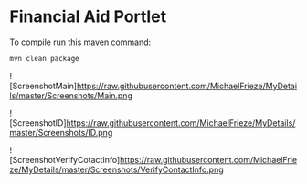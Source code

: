 Financial Aid Portlet
=====================

To compile run this maven command:
```bash
mvn clean package
```

![ScreenshotMain]https://raw.githubusercontent.com/MichaelFrieze/MyDetails/master/Screenshots/Main.png

![ScreenshotID]https://raw.githubusercontent.com/MichaelFrieze/MyDetails/master/Screenshots/ID.png

![ScreenshotVerifyCotactInfo]https://raw.githubusercontent.com/MichaelFrieze/MyDetails/master/Screenshots/VerifyContactInfo.png
